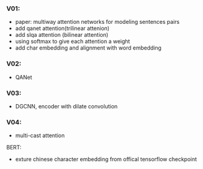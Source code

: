 ### V01:
- paper: multiway attention networks for modeling sentences pairs
- add qanet attention(trilinear attenion)
- add slqa attention (bilinear attention)
- using softmax to give each attention a weight
- add char embedding and alignment with word embedding


### V02:
- QANet

### V03:
- DGCNN, encoder with dilate convolution

### V04:
- multi-cast attention 

BERT:
- exture chinese character embedding from offical tensorflow checkpoint
